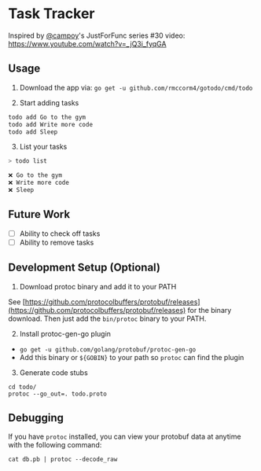 # Task Tracker

Inspired by [@campoy](https://github.com/campoy)'s JustForFunc series #30 video: https://www.youtube.com/watch?v=_jQ3i_fyqGA

## Usage

1. Download the app via: `go get -u github.com/rmccorm4/gotodo/cmd/todo`

2. Start adding tasks

```bash
todo add Go to the gym
todo add Write more code
todo add Sleep
```

3. List your tasks

```bash
> todo list

❌ Go to the gym
❌ Write more code
❌ Sleep
```

## Future Work
* [ ] Ability to check off tasks
* [ ] Ability to remove tasks

## Development Setup (Optional)

1. Download protoc binary and add it to your PATH

See [https://github.com/protocolbuffers/protobuf/releases](https://github.com/protocolbuffers/protobuf/releases) for
the binary download. Then just add the `bin/protoc` binary to your PATH.

2. Install protoc-gen-go plugin
  * `go get -u github.com/golang/protobuf/protoc-gen-go`
  * Add this binary or `${GOBIN}` to your path so `protoc` can find the plugin

3. Generate code stubs

```
cd todo/
protoc --go_out=. todo.proto
```

## Debugging

If you have `protoc` installed, you can view your protobuf data at 
anytime with the following command:

`cat db.pb | protoc --decode_raw`
